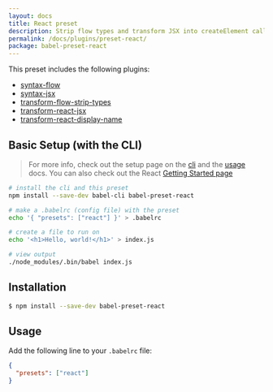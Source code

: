 ```yaml
---
layout: docs
title: React preset
description: Strip flow types and transform JSX into createElement calls.
permalink: /docs/plugins/preset-react/
package: babel-preset-react
---
```


This preset includes the following plugins:

- [syntax-flow](/docs/plugins/syntax-flow)
- [syntax-jsx](/docs/plugins/syntax-jsx)
- [transform-flow-strip-types](/docs/plugins/transform-flow-strip-types)
- [transform-react-jsx](/docs/plugins/transform-react-jsx)
- [transform-react-display-name](/docs/plugins/transform-react-display-name)

## Basic Setup (with the CLI)

> For more info, check out the setup page on the [cli](docs/setup) and the [usage](docs/usage/cli/) docs.
> You can also check out the React [Getting Started page](http://facebook.github.io/react/docs/getting-started.html)

```sh
# install the cli and this preset
npm install --save-dev babel-cli babel-preset-react

# make a .babelrc (config file) with the preset
echo '{ "presets": ["react"] }' > .babelrc

# create a file to run on
echo '<h1>Hello, world!</h1>' > index.js

# view output
./node_modules/.bin/babel index.js
```

## Installation

```sh
$ npm install --save-dev babel-preset-react
```

## Usage

Add the following line to your `.babelrc` file:

```json
{
  "presets": ["react"]
}
```

